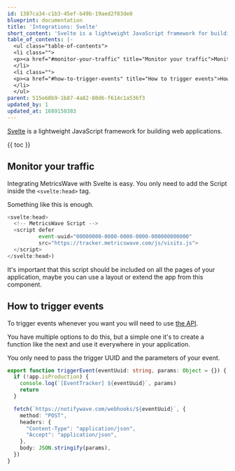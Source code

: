 ```yaml
---
id: 1387ca34-c1b3-45ef-b49b-19aed2f83de0
blueprint: documentation
title: 'Integrations: Svelte'
short_content: 'Svelte is a lightweight JavaScript framework for building web applications.'
table_of_contents: |-
  <ul class="table-of-contents">
  <li class="">
  <p><a href="#monitor-your-traffic" title="Monitor your traffic">Monitor your traffic</a></p>
  </li>
  <li class="">
  <p><a href="#how-to-trigger-events" title="How to trigger events">How to trigger events</a></p>
  </li>
  </ul>
parent: 515e68b9-1b87-4a82-80d6-f614c1a536f3
updated_by: 1
updated_at: 1689150383
---
```

[Svelte](https://svelte.dev/) is a lightweight JavaScript framework for building web applications.

{{ toc }}

## Monitor your traffic

Integrating MetricsWave with Svelte is easy. You only need to add the Script inside the `<svelte:head>` tag.

Something like this is enough.

```typescript
<svelte:head>
  <!-- MetricsWave Script -->
  <script defer
          event-uuid="00000000-0000-0000-0000-000000000000"
          src="https://tracker.metricswave.com/js/visits.js">
  </script>
</svelte:head>)
```

It's important that this script should be included on all the pages of your application, maybe you can use a layout or
extend the app from this component.

## How to trigger events

To trigger events whenever you want you will need to
use [the API](http://metricswave.test/documentation/tracking/events).

You have multiple options to do this, but a simple one it's to create a function like the next and use it everywhere in
your application.

You only need to pass the trigger UUID and the parameters of your event.

```typescript
export function triggerEvent(eventUuid: string, params: Object = {}) {
  if (!app.isProduction) {
    console.log(`[EventTracker] ${eventUuid}`, params)
    return
  }

  fetch(`https://notifywave.com/webhooks/${eventUuid}`, {
    method: "POST",
    headers: {
      "Content-Type": "application/json",
      "Accept": "application/json",
    },
    body: JSON.stringify(params),
  })
}
```